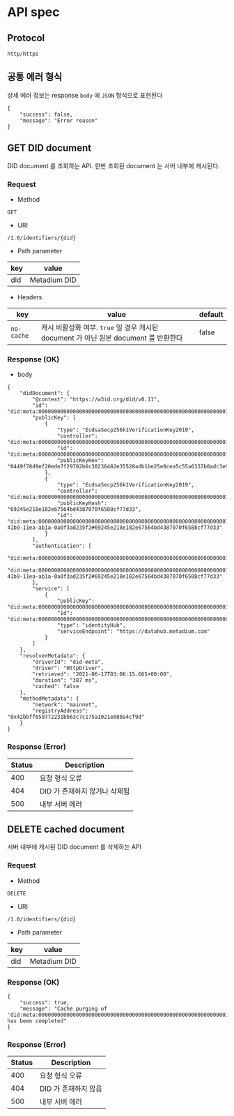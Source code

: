# API spec

## Protocol
```http/https```

## 공통 에러 형식

상세 에러 정보는 response ```body``` 에 ```JSON``` 형식으로 표현된다

```
{
    "success": false,
    "message": "Error reason"
}
```

## GET DID document

DID document 를 조회하는 API. 한번 조회된 document 는 서버 내부에 캐시된다.

### Request

* Method
  
```GET```

* URI

```/1.0/identifiers/{did}```

* Path parameter

| key | value |
| --- | --- |
| did | Metadium DID |

* Headers

| key | value | default |
| --- | --- | --- |
| ```no-cache``` | 캐시 비활성화 여부. ```true``` 일 경우 캐시된 document 가 아닌 원본 document 를 반환한다 | false |
 

### Response (OK)

* body
```
{
    "didDocument": {
        "@context": "https://w3id.org/did/v0.11",
        "id": "did:meta:000000000000000000000000000000000000000000000000000000000000112b",
        "publicKey": [
            {
                "type": "EcdsaSecp256k1VerificationKey2019",
                "controller": "did:meta:000000000000000000000000000000000000000000000000000000000000112b",
                "id": "did:meta:000000000000000000000000000000000000000000000000000000000000112b#MetaManagementKey#0c65a336fc97d4cf830baeb739153f312cbefcc9",
                "publicKeyHex": "0449f78d9ef20ede7f29702b6c30236482e35528adb1be25e0cea5c55a6337b0adc3e9d12c75bb46e6b7a589c7cd538a9d47a1cadca37286d249be01b83a95db83"
            },
            {
                "type": "EcdsaSecp256k1VerificationKey2019",
                "controller": "did:meta:000000000000000000000000000000000000000000000000000000000000112b",
                "publicKeyHash": "69245e218e182e67564bd4387070f6588cf77d33",
                "id": "did:meta:000000000000000000000000000000000000000000000000000000000000112b#f7c5b186-41b9-11ea-ab1a-0a0f3ad235f2#69245e218e182e67564bd4387070f6588cf77d33"
            }
        ],
        "authentication": [
            "did:meta:000000000000000000000000000000000000000000000000000000000000112b#MetaManagementKey#0c65a336fc97d4cf830baeb739153f312cbefcc9",
            "did:meta:000000000000000000000000000000000000000000000000000000000000112b#f7c5b186-41b9-11ea-ab1a-0a0f3ad235f2#69245e218e182e67564bd4387070f6588cf77d33"
        ],
        "service": [
            {
                "publicKey": "did:meta:000000000000000000000000000000000000000000000000000000000000112b#MetaManagementKey#0c65a336fc97d4cf830baeb739153f312cbefcc9",
                "id": "did:meta:0000000000000000000000000000000000000000000000000000000000000527",
                "type": "identityHub",
                "serviceEndpoint": "https://datahub.metadium.com"
            }
        ]
    },
    "resolverMetadata": {
        "driverId": "did-meta",
        "driver": "HttpDriver",
        "retrieved": "2021-06-17T03:06:15.665+00:00",
        "duration": "387 ms",
        "cached": false
    },
    "methodMetadata": {
        "network": "mainnet",
        "registryAddress": "0x42bbff659772231bb63c7c175a1021e080a4cf9d"
    }
}
```

### Response (Error)
| Status | Description |
| --- | --- |
| 400 | 요청 형식 오류 |
| 404 | DID 가 존재하지 않거나 삭제됨 |
| 500 | 내부 서버 에러 |


## DELETE cached document

서버 내부에 캐시된 DID document 를 삭제하는 API

### Request

* Method

```DELETE```

* URI

```/1.0/identifiers/{did}```

* Path parameter

| key | value |
| --- | --- |
| did | Metadium DID |

### Response (OK)

```
{
    "success": true,
    "message": "Cache purging of 'did:meta:000000000000000000000000000000000000000000000000000000000000112a' has been completed"
}
```

### Response (Error)
| Status | Description |
| --- | --- |
| 400 | 요청 형식 오류 |
| 404 | DID 가 존재하지 않음 |
| 500 | 내부 서버 에러 |
